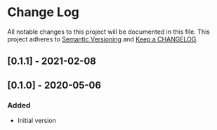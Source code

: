 # Change Log

All notable changes to this project will be documented in this file. This project adheres to [Semantic Versioning](http://semver.org/) and [Keep a CHANGELOG](http://keepachangelog.com/).

## [0.1.1] - 2021-02-08

## [0.1.0] - 2020-05-06

### Added

- Initial version

